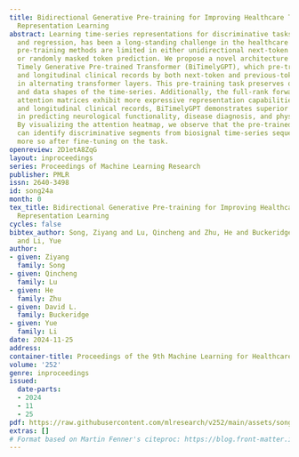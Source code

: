 ```yaml
---
title: Bidirectional Generative Pre-training for Improving Healthcare Time-series
  Representation Learning
abstract: Learning time-series representations for discriminative tasks, such as classification
  and regression, has been a long-standing challenge in the healthcare domain. Current
  pre-training methods are limited in either unidirectional next-token prediction
  or randomly masked token prediction. We propose a novel architecture called Bidirectional
  Timely Generative Pre-trained Transformer (BiTimelyGPT), which pre-trains on biosignals
  and longitudinal clinical records by both next-token and previous-token prediction
  in alternating transformer layers. This pre-training task preserves original distribution
  and data shapes of the time-series. Additionally, the full-rank forward and backward
  attention matrices exhibit more expressive representation capabilities. Using biosignals
  and longitudinal clinical records, BiTimelyGPT demonstrates superior performance
  in predicting neurological functionality, disease diagnosis, and physiological signs.
  By visualizing the attention heatmap, we observe that the pre-trained BiTimelyGPT
  can identify discriminative segments from biosignal time-series sequences, even
  more so after fine-tuning on the task.
openreview: 2D1etA8ZqG
layout: inproceedings
series: Proceedings of Machine Learning Research
publisher: PMLR
issn: 2640-3498
id: song24a
month: 0
tex_title: Bidirectional Generative Pre-training for Improving Healthcare Time-series
  Representation Learning
cycles: false
bibtex_author: Song, Ziyang and Lu, Qincheng and Zhu, He and Buckeridge, David L.
  and Li, Yue
author:
- given: Ziyang
  family: Song
- given: Qincheng
  family: Lu
- given: He
  family: Zhu
- given: David L.
  family: Buckeridge
- given: Yue
  family: Li
date: 2024-11-25
address:
container-title: Proceedings of the 9th Machine Learning for Healthcare Conference
volume: '252'
genre: inproceedings
issued:
  date-parts:
  - 2024
  - 11
  - 25
pdf: https://raw.githubusercontent.com/mlresearch/v252/main/assets/song24a/song24a.pdf
extras: []
# Format based on Martin Fenner's citeproc: https://blog.front-matter.io/posts/citeproc-yaml-for-bibliographies/
---
```

